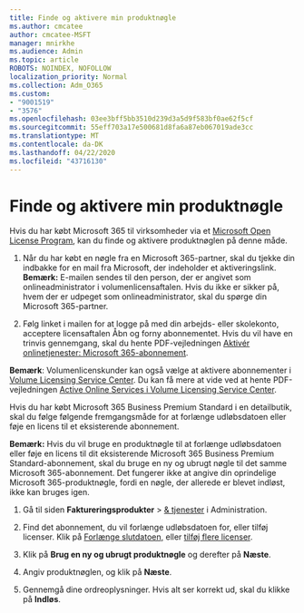 ```yaml
---
title: Finde og aktivere min produktnøgle
ms.author: cmcatee
author: cmcatee-MSFT
manager: mnirkhe
ms.audience: Admin
ms.topic: article
ROBOTS: NOINDEX, NOFOLLOW
localization_priority: Normal
ms.collection: Adm_O365
ms.custom:
- "9001519"
- "3576"
ms.openlocfilehash: 03ee3bff5bb3510d239d3a5d9f583bf0ae62f5cf
ms.sourcegitcommit: 55eff703a17e500681d8fa6a87eb067019ade3cc
ms.translationtype: MT
ms.contentlocale: da-DK
ms.lasthandoff: 04/22/2020
ms.locfileid: "43716130"
---
```

# <a name="find-and-activate-my-product-key"></a>Finde og aktivere min produktnøgle

Hvis du har købt Microsoft 365 til virksomheder via et [Microsoft Open License Program](https://go.microsoft.com/fwlink/p/?LinkID=613298), kan du finde og aktivere produktnøglen på denne måde.

1. Når du har købt en nøgle fra en Microsoft 365-partner, skal du tjekke din indbakke for en mail fra Microsoft, der indeholder et aktiveringslink.  **Bemærk:** E-mailen sendes til den person, der er angivet som onlineadministrator i volumenlicensaftalen.  Hvis du ikke er sikker på, hvem der er udpeget som onlineadministrator, skal du spørge din Microsoft 365-partner.

2. Følg linket i mailen for at logge på med din arbejds- eller skolekonto, acceptere licensaftalen Åbn og forny abonnementet.  Hvis du vil have en trinvis gennemgang, skal du hente PDF-vejledningen [Aktivér onlinetjenester: Microsoft 365-abonnement](https://go.microsoft.com/fwlink/p/?LinkId=618100). 

**Bemærk**: Volumenlicenskunder kan også vælge at aktivere abonnementer i [Volume Licensing Service Center](https://go.microsoft.com/fwlink/p/?LinkID=282016).  Du kan få mere at vide ved at hente PDF-vejledningen [Active Online Services i Volume Licensing Service Center](https://go.microsoft.com/fwlink/p/?LinkId=618096).

Hvis du har købt Microsoft 365 Business Premium Standard i en detailbutik, skal du følge følgende fremgangsmåde for at forlænge udløbsdatoen eller føje en licens til et eksisterende abonnement.

**Bemærk:** Hvis du vil bruge en produktnøgle til at forlænge udløbsdatoen eller føje en licens til dit eksisterende Microsoft 365 Business Premium Standard-abonnement, skal du bruge en ny og ubrugt nøgle til det samme Microsoft 365-abonnement.  Det fungerer ikke at angive din oprindelige Microsoft 365-produktnøgle, fordi en nøgle, der allerede er blevet indløst, ikke kan bruges igen.

1. Gå til siden **Faktureringsprodukter** > [& tjenester](https://go.microsoft.com/fwlink/p/?linkid=842054) i Administration.

2. Find det abonnement, du vil forlænge udløbsdatoen for, eller tilføj licenser.  Klik på [Forlænge slutdatoen,](https://go.microsoft.com/fwlink/p/?linkid=842054) eller [tilføj flere licenser](https://go.microsoft.com/fwlink/p/?linkid=842054).

3. Klik på **Brug en ny og ubrugt produktnøgle** og derefter på **Næste**.

4. Angiv produktnøglen, og klik på **Næste**.

5. Gennemgå dine ordreoplysninger.  Hvis alt ser korrekt ud, skal du klikke på **Indløs**.